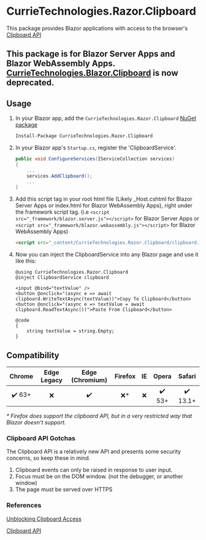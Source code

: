 # CurrieTechnologies.Razor.Clipboard

This package provides Blazor applications with access to the browser's [Clipboard API](https://developer.mozilla.org/en-US/docs/Web/API/Clipboard)

## This package is for Blazor Server Apps and Blazor WebAssembly Apps. [CurrieTechnologies.Blazor.Clipboard](https://github.com/Basaingeal/Blazor.Clipboard) is now deprecated.

## Usage

1. In your Blazor app, add the `CurrieTechnologies.Razor.Clipboard` [NuGet package](https://www.nuget.org/packages/CurrieTechnologies.Razor.Clipboard/)

   ```sh
   Install-Package CurrieTechnologies.Razor.Clipboard
   ```

2. In your Blazor app's `Startup.cs`, register the 'ClipboardService'.

   ```cs
   public void ConfigureServices(IServiceCollection services)
   {
       ...
       services.AddClipboard();
       ...
   }
   ```

3. Add this script tag in your root html file (Likely \_Host.cshtml for Blazor Server Apps or index.html for Blazor WebAssembly Apps), right under the framework script tag. (i.e `<script src="_framework/blazor.server.js"></script>` for Blazor Server Apps or `<script src="_framework/blazor.webassembly.js"></script>` for Blazor WebAssembly Apps)

   ```html
   <script src="_content/CurrieTechnologies.Razor.Clipboard/clipboard.min.js"></script>
   ```

4. Now you can inject the ClipboardService into any Blazor page and use it like this:

   ```razor
   @using CurrieTechnologies.Razor.Clipboard
   @inject ClipboardService clipboard

   <input @bind="textValue" />
   <button @onclick="(async e => await clipboard.WriteTextAsync(textValue))">Copy To Clipboard</button>
   <button @onclick="(async e => textValue = await clipboard.ReadTextAsync())">Paste From Clipboard</button>

   @code
   {
       string textValue = string.Empty;
   }
   ```

## Compatibility

| Chrome | Edge Legacy | Edge (Chromium) | Firefox |  IE   | Opera  | Safari |
| :----: | :---------: | :-------------: | :-----: | :---: | :----: | :----: |
| ✔️ 63+ |      ❌      |       ✔️        |   ❌\*   |   ❌   | ✔️ 53+ |   ✔️ 13.1+   |

_\* Firefox does support the clipboard API, but in a very restricted way that Blazor doesn't support._

### Clipboard API Gotchas

The Clipboard API is a relatively new API and presents some security concerns, so keep these in mind.

1. Clipboard events can only be raised in response to user input.
2. Focus must be on the DOM window. (not the debugger, or another window)
3. The page must be served over HTTPS

### References

[Unblocking Clipboard Access](https://developers.google.com/web/updates/2018/03/clipboardapi)

[Clipboard API](https://developer.mozilla.org/en-US/docs/Web/API/Clipboard_API)
